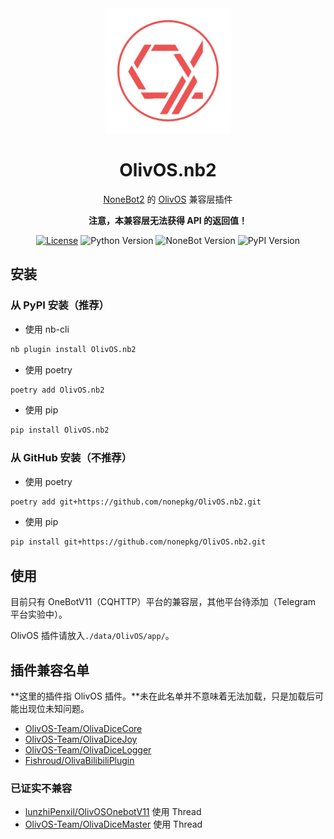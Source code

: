 <div align="center">
    <img width="200" src="docs/logo.png" alt="logo"></br>

# OlivOS.nb2

[NoneBot2](https://github.com/nonebot/nonebot2) 的 [OlivOS](https://github.com/OlivOS-Team/OlivOS) 兼容层插件

**注意，本兼容层无法获得 API 的返回值！**

[![License](https://img.shields.io/github/license/nonepkg/OlivOS.nb2)](LICENSE)
![Python Version](https://img.shields.io/badge/python-3.7.3+-blue.svg)
![NoneBot Version](https://img.shields.io/badge/nonebot-2.0.0a13+-red.svg)
![PyPI Version](https://img.shields.io/pypi/v/OlivOS.nb2.svg)

</div>

## 安装

### 从 PyPI 安装（推荐）

- 使用 nb-cli  

```sh
nb plugin install OlivOS.nb2
```

- 使用 poetry

```sh
poetry add OlivOS.nb2
```

- 使用 pip

```sh
pip install OlivOS.nb2
```

### 从 GitHub 安装（不推荐）

- 使用 poetry

```sh
poetry add git+https://github.com/nonepkg/OlivOS.nb2.git
```

- 使用 pip

```sh
pip install git+https://github.com/nonepkg/OlivOS.nb2.git
```

## 使用

目前只有 OneBotV11（CQHTTP）平台的兼容层，其他平台待添加（Telegram 平台实验中）。

OlivOS 插件请放入`./data/OlivOS/app/`。

## 插件兼容名单

**这里的插件指 OlivOS 插件。**未在此名单并不意味着无法加载，只是加载后可能出现位未知问题。

- [OlivOS-Team/OlivaDiceCore](https://github.com/OlivOS-Team/OlivaDiceCore)
- [OlivOS-Team/OlivaDiceJoy](https://github.com/OlivOS-Team/OlivaDiceJoy)
- [OlivOS-Team/OlivaDiceLogger](https://github.com/OlivOS-Team/OlivaDiceLogger)
- [Fishroud/OlivaBilibiliPlugin](https://github.com/Fishroud/OlivaBilibiliPlugin)

### 已证实不兼容

- [lunzhiPenxil/OlivOSOnebotV11](https://github.com/lunzhiPenxil/OlivOSOnebotV11) 使用 Thread
- [OlivOS-Team/OlivaDiceMaster](https://github.com/OlivOS-Team/OlivaDiceMaster) 使用 Thread
